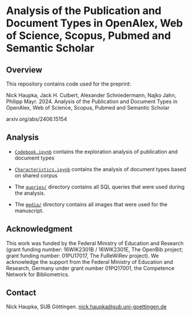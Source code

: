 # Analysis of the Publication and Document Types in OpenAlex, Web of Science, Scopus, Pubmed and Semantic Scholar

## Overview

This repository contains code used for the preprint:

Nick Haupka, Jack H. Culbert, Alexander Schniedermann, Najko Jahn, Philipp Mayr. 2024.
Analysis of the Publication and Document Types in OpenAlex, Web of Science, Scopus, Pubmed and Semantic Scholar

arxiv.org/abs/2406.15154

## Analysis

- [`Codebook.ipynb`](Codebook.ipynb) contains the exploration analysis of publication and document types
- [`Characteristics.ipynb`](Characteristics.ipynb) contains the analysis of document types based on shared corpus

- The [`queries/`](queries/) directory contains all SQL queries that were used during the analysis.
- The [`media/`](media/) directory contains all images that were used for the manuscript.

## Acknowledgment

This work was funded by the Federal Ministry of Education and Research (grant funding number: 16WIK2301B / 16WIK2301E, The OpenBib project; grant funding number: 01PU17017, The FuReWiRev project). We acknowledge the support from the Federal Ministry of Education and Research, Germany under grant number 01PQ17001, the Competence Network for Bibliometrics.

## Contact

Nick Haupka, SUB Göttingen. nick.haupka@sub.uni-goettingen.de
